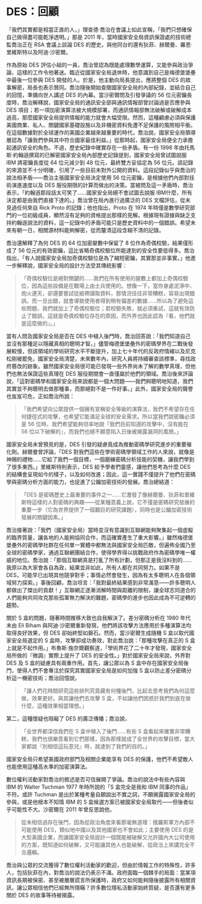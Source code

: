 # DES：回顧

「我們其實都是相當正直的人，」理查德·喬治在會議上如此宣稱，「我們只想確保自己做得盡可能乾淨透明。」那是 2011 年，當時國家安全局資訊保證處的技術總監喬治正在 RSA 會議上談論 DES 的歷史。與他同台的還有狄菲、赫爾曼、羅恩·里維斯特以及阿迪·沙密爾。

作為原始 DES 評估小組的一員，喬治曾認為既能處理數學運算，又能參與政治爭論，這樣的工作令他著迷。臨近從國家安全局退休時，他意識到自己是梅德堡堡壘中最後一位參與 DES 開發的人。於是，他主動向局長提出，應將整個 DES 的故事解密，局長也表示贊同。喬治隨後開始查閱國家安全局的內部紀錄，並結合自己的回憶，準備向世人講述 DES 的內幕。當沙密爾問及引發爭議的 56 位元密鑰長度時，喬治解釋說，國家安全局的通訊安全部與通訊情報部曾討論過是否應參與 DES 項目；若一項加密演算法被大規模部署，而通訊情報部無法破解或破解成本過高，那麼國家安全局提供情報的能力就會大幅受限。然而，這種顧慮必須與保護美國商業、私人、關鍵國家基礎設施以及非機密資料免遭不足保護的風險相平衡。在這個數據對於全球運作的美國企業越來越重要的時代，喬治說，國家安全局領導層認為「讓我們參與其中符合國家最佳利益。」從那時起，國家安全局便全力承擔起通訊安全的角色。不過，歷史紀錄中確實存在一些矛盾。有一份 1998 年由托馬斯·約翰遜撰寫的已解密國家安全局內部歷史記錄提到，國家安全局曾試圖說服 IBM 將密鑰長度從 64 位元減少到 48 位元，最終雙方妥協定為 56 位元。該記錄的來源並不十分明確，引用了一些目前未對外公開的資料。這段記錄似乎與喬治的說法相矛盾——喬治主張國家安全局決定使用 56 位元密鑰，是根據他們內部對技術演進速度以及 DES 服役期限的計算而做出的決策。當被問及這一矛盾時，喬治表示，「約翰遜那段話太可笑了……國家安全局絕不會試圖去說服 IBM什麼，所有決定都是由我們直接下達的。」喬治曾在局內進行過廣泛的 DES 文檔評估，從未見過任何來自 Rick Proto 的記錄；他也指出，Proto 在 1974 年時僅是數學研究部門的一位初級成員，顯然沒有足夠的資格提出那樣的見解。根據現有證據與缺乏支持約翰遜說法的資料，這一記錄中的矛盾可能只是歷史資料中的一個錯誤。希望未來有朝一日，相關源材料能夠解密，從而釐清這段含糊不清的記錄。

喬治還解釋了為何 DES 的 64 位加密變數中保留了 8 位作為奇偶校驗，結果僅形成了 56 位元的有效密鑰，這比省略奇偶校驗位所能達到的安全性要低得多。喬治指出，「有人說國家安全局加奇偶校驗位是為了縮短密鑰，其實那並非事實。」他進一步解釋說，國家安全局的設計方法受其傳統影響：

>「奇偶校驗位是絕對關鍵的……我們在所有使用的變數上都加上奇偶校驗位，因為這些設備是在戰場上由士兵使用的。想像一下，當你身處泥濘中、炮火連天，卻還要嘗試從紙帶讀取資料，那情況往往非常糟糕，容易出現錯誤。而一旦出錯，就會導致使用者得到稍有偏差的數據……所以為了避免這些問題，我們就加上了奇偶校驗位；若校驗失敗，就必須重試，這就有效防止了錯誤。這就是奇偶校驗位存在的原因，而外界也因此認為『看，他們就是這麼做的』。」

當有人問及國家安全局是否在 DES 中植入後門時，喬治回答說：「我們知道自己並沒有那種足以隱藏真相的聰明才智。」儘管梅德堡堡壘外的密碼學界在二戰後發展較慢，但該領域的學術研究水平不斷提升，加上七十年代的反政府情緒以及尼克松剛被罷免，國家安全局清楚，未來數年內，研究人員將持續審查該標準，尋找政府篡改的跡象。雖然國家安全局很可能已發現一些外界尚未了解的數學真理，但他們也無法保證這些真理在 DES 服役期間會一直僅屬於他們的領域。喬治後來評論說，「這對密碼學和國家安全局來說都是一個大問題——我們夠聰明地知道，我們其實並不夠聰明去做那種事，而那絕對不是一件好事。」此外，國家安全局的聲譽也岌岌可危，正如喬治所說：

>「我們希望向公眾提供一個擁有宣稱安全等級的演算法，我們不希望存在任何捷徑式的攻擊，也希望它能滿足全球的安全需求。所以當我們說密鑰必須是 56 位時，我們希望能夠坦率地說『我們目前知道的攻擊中，沒有能在 56 位以下破解的』，而我們也絕不願意陷入日後被揭露漏洞的風險。」

國家安全局未曾預見的是，DES 引發的疑慮竟成為推動密碼學研究進步的重要催化劑。赫爾曼曾評論，「DES 對我們這些在學術密碼學領域工作的人來說，就像是神賜的禮物……它給了我們一個目標，一個磨練密碼分析技能的契機，讓我們學到了很多東西。」里維斯特則表示，DES 給予學者們靈感，讓他們思考為什麼 DES 的結構會呈現如今的樣子，以及如何改進；因此，這一實踐不僅提升了他們在密碼學與密碼分析方面的能力，也促進了公鑰加密技術的發展。喬治總結道：

>「DES 是密碼歷史上最重要的事件之一……它激發了像赫爾曼、狄菲和里維斯特這樣的人對密碼的興趣——從某種意義上說，它不僅是密碼研究發展的重要一步（它為世界提供了一個艱巨的研究課題），同時也是公鑰加密技術發展的關鍵因素。」

喬治接著說：「我們（國家安全局）當時並沒有意識到互聯網能夠聚集起一個虛擬的臨界質量，讓各地的人能夠協同合作，而這確實產生了重大影響。」雖然梅德堡堡壘外的密碼學社群在任何單一實體中都無法與國家安全局匹敵，但遍佈全國乃至全球的密碼學家，通過互聯網團結合作，使得學界得以挑戰政府作為密碼學唯一權威的地位。喬治說：「那個互聯網真是打亂了所有計劃，但那正是我沒料到的……我原以為大家會各自為政，結果並非如此，所有人都在共同努力。如果不是 DES，可能早已出現其他競爭對手；事情必然會發生，因為有太多聰明人在各個領域努力探索。」事後回顧，喬治坦言：「我對最終結果感到非常滿意——許多聰明人都做出了傑出的貢獻！」互聯網正逐漸消解時間與距離的限制，讓全球志同道合的人們能夠共同攻克那些孤軍無力解決的難題，密碼學的進步也因此成為不可逆轉的趨勢。

關於 S 盒的問題，隨著時間推移大致也自我解決了。差分密碼分析在 1980 年代末由 Eli Biham 與阿迪·沙密爾重新發現，他們將該攻擊方法應用於多種演算法均取得良好效果，但 DES 卻始終堅如磐石。然而，當沙密爾生成隨機 S 盒以取代國家安全局選定的 S 盒時，攻擊卻成功奏效，對此喬治說：「那種攻擊在真正的 S 盒上就是不起作用。」布魯斯·施奈爾觀察道，「學術界花了二十年才發現，國家安全局所做的『微調』實際上提升了 DES 的安全性。」對於國家安全局來說，外界對 DES 及 S 盒的疑慮具有兩重作用。首先，讓公眾以為 S 盒中存在國家安全局後門，使得人們不會專注於探究其實國家安全局是如何加強 S 盒以防止差分密碼分析這一機密技術；喬治回憶說，

>「讓人們花時間研究這些排列究竟藏有何種後門，比起去思考我們為何這麼做，效果更好。與其讓他們去攻擊 S 盒，不如讓他們困惑於我們到底在做什麼，這種效果相當理想。」

第二，這種懷疑也阻礙了 DES 的廣泛傳播；喬治說，

>「全世界都深信我們在 S 盒中植入了後門……有些 S 盒看起來確實非常糟糕，我們也很樂意看到它們那樣，因為那樣就成了全世界的攻擊目標，當大家都說『別相信這玩意兒』時，就達到了我們的目的。」

國家安全局只希望美國政府部門及相關企業能享有 DES 的保護，他們不希望敵人也能使用這種高水準的加密演算法。

數位權利活動家對喬治的敘述是否可信展開了爭論。喬治的說法中有些內容與 IBM 的 Walter Tuchman 1977 年時所說的「S 盒完全是我和 IBM 同事的作品」不符。或許 Tuchman 是出於某種考量自願說出不實之詞，不願揭露國家安全局的參與，或是他根本不知情 IBM 的 S 盒候選方案已被國家安全局取代——但後者似乎可能性不大。沙密爾在 2011 年曾反思說他，

> 從未相信過存在後門，因為從政治角度來看那毫無道理：俄羅斯軍方內部不可能使用 DES，類似地中國以及其他國家也不會如此；主要使用 DES 的是大型美國企業，而讓國家安全局設計一個既能被破解又允許國內大公司使用的方案，既知道如何破解，又可能讓其他人也能破解，從政治上來講完全不合邏輯。

喬治與公眾的交流獲得了數位權利活動家的歡迎，但由於情報工作的特殊性，許多人，包括狄菲在內，對喬治的說法仍表示不滿。政府面臨一個棘手的局面：當某項資訊長期被保密、甚至被層層謊言所保護時，政府又如何能夠隨後披露所有相關資訊，讓公眾相信他們已經無所隱瞞？許多數位隱私活動家始終質疑，是否還有更多關於 DES 的故事等待被揭露。
